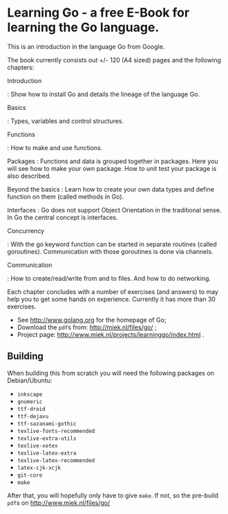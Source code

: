 # Learning Go - a free E-Book for learning the Go language.

This is an introduction in the language Go from Google.

The book currently consists out +/- 120 (A4 sized) pages and the following chapters:

Introduction

:   Show how to install Go and details the lineage of the language Go.

Basics

:   Types, variables and control structures.

Functions

:   How to make and use functions.

Packages
:   Functions and data is grouped together in packages. Here you will see how to make your own package. 
    How to unit test your package is also described.

Beyond the basics
:   Learn how to create your own data types and define function on them (called methods in Go).

Interfaces
:   Go does not support Object Orientation in the traditional sense. In Go the central concept is interfaces.

Concurrency

:   With the go keyword function can be started in separate routines 
    (called goroutines). Communication with those goroutines is done via channels.

Communication

:   How to create/read/write from and to files. And how to do networking.

Each chapter concludes with a number of exercises (and answers) to may help you to get some hands on experience. Currently it has more
than 30 exercises.

* See http://www.golang.org for the homepage of Go;
* Download the `pdf`s from: http://miek.nl/files/go/ ;
* Project page: http://www.miek.nl/projects/learninggo/index.html .

## Building
When building this from scratch you will need the
following packages on Debian/Ubuntu:

* `inkscape`
* `gnumeric`
* `ttf-droid`
* `ttf-dejavu `
* `ttf-sazanami-gothic`
* `texlive-fonts-recommended`
* `texlive-extra-utils`
* `texlive-xetex`
* `texlive-latex-extra`
* `texlive-latex-recommended`
* `latex-cjk-xcjk`
* `git-core`
* `make`

After that, you will hopefully only have to give `make`.
If not, so the pre-build `pdf`s on http://www.miek.nl/files/go/
